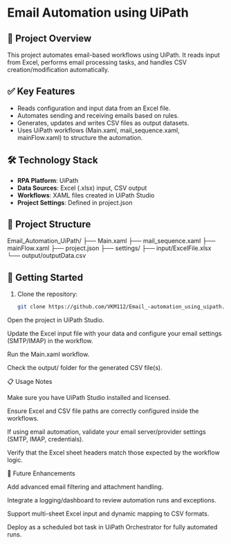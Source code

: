 # Email Automation using UiPath

## 📌 Project Overview  
This project automates email-based workflows using UiPath. It reads input from Excel, performs email processing tasks, and handles CSV creation/modification automatically.

## ✅ Key Features  
- Reads configuration and input data from an Excel file.  
- Automates sending and receiving emails based on rules.  
- Generates, updates and writes CSV files as output datasets.  
- Uses UiPath workflows (Main.xaml, mail_sequence.xaml, mainFlow.xaml) to structure the automation.

## 🛠️ Technology Stack  
- **RPA Platform**: UiPath  
- **Data Sources**: Excel (.xlsx) input, CSV output  
- **Workflows**: XAML files created in UiPath Studio  
- **Project Settings**: Defined in project.json  

## 📂 Project Structure  
Email_Automation_UiPath/
├── Main.xaml
├── mail_sequence.xaml
├── mainFlow.xaml
├── project.json
├── settings/
├── input/ExcelFile.xlsx
└── output/outputData.csv


## 🚀 Getting Started  
1. Clone the repository:  
   ```bash
   git clone https://github.com/VKM112/Email_-automation_using_uipath.git


Open the project in UiPath Studio.

Update the Excel input file with your data and configure your email settings (SMTP/IMAP) in the workflow.

Run the Main.xaml workflow.

Check the output/ folder for the generated CSV file(s).

📋 Usage Notes

Make sure you have UiPath Studio installed and licensed.

Ensure Excel and CSV file paths are correctly configured inside the workflows.

If using email automation, validate your email server/provider settings (SMTP, IMAP, credentials).

Verify that the Excel sheet headers match those expected by the workflow logic.

🎯 Future Enhancements

Add advanced email filtering and attachment handling.

Integrate a logging/dashboard to review automation runs and exceptions.

Support multi-sheet Excel input and dynamic mapping to CSV formats.

Deploy as a scheduled bot task in UiPath Orchestrator for fully automated runs.
